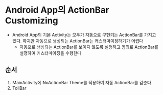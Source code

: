 # Android App의 ActionBar Customizing
* Android App의 기본 Activity는 모두가 자동으로 구현되는
ActionBar를 가지고 있다. 하지만 자동으로 생성되는 ActionBar는 커스터마이징하기가 어렵다
  * 자동으로 생성되는 ActionBar를 보이지 않도록 설정하고
    임의로 ActionBar를 설정하여 커스터마이징을 수행한다
    
## 순서
1.  MainActivity에 NoActionBar Theme를 적용하여 자동 ActionBar를 감춘다
2. TollBar
